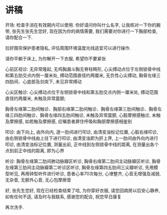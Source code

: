# 讲稿

开场: 检查手消在有效期内可以使用. 你好请问你叫什么名字, 让我核对一下你的腕带, 张先生张先生您好, 现在因为你的病情需要, 我们需要对你进行一下胸部检查, 请你配合一下.

拉好围帘保护患者隐私, 评估周围环境温度光线适宜可以进行操作.

请你平躺于床上, 为你解开一下衣服, 希望你不要紧张

心前区视诊: 无异常隆起, 无鸡胸漏斗胸无脊柱畸形, 心尖搏动点位于左侧锁骨中线和第五肋交点内侧一厘米处, 搏动范围直径约两厘米, 无负性心尖搏动, 胸骨左缘三四肋间、心底部及剑突下, 未见异常搏动

心尖区触诊: 心尖搏动点位于左侧锁骨中线和第五肋交点内侧一厘米处, 搏动范围直径约两厘米, 未触及异常震颤;

胸骨左缘第二肋间触诊、胸部右缘第二肋间触诊、胸骨左缘第三肋间触诊、胸骨左缘三四肋间触诊、胸骨左缘四五肋间触诊, 未触及异常震颤, 心脏摩擦感触诊, 未触及摩擦感, 如若触及摩擦感, 应嘱患者屏住呼吸和胸部摩擦感相鉴别

叩诊: 由下向上, 由外向内, 逐一肋间进行叩诊, 由清变浊标记位置, 心脏右缘叩诊, 由右侧锁骨中线由上往下进行叩诊, 由清变浊即为肝上界, 上一肋间由外向内进行叩诊, 由清变浊标记位置, 测量出前, 正中线到左侧锁骨中线的距离, 在测量出各个点到前正中线的距离, 即为心界

听诊: 胸骨左缘第二肋间肺动脉瓣区听诊, 胸骨右缘第二肋间主动脉瓣区听诊, 胸骨左缘第三肋间主动脉瓣第二听诊区听诊, 胸骨左缘第四五肋间三尖瓣听诊, 先用模型听见, 再用钟型听件进行听诊, 患者心率70次每分, 心律整齐, 心音无增强及减弱, 无杂音, 无额外心音, 无心包摩擦音

好, 张先生您好, 现在已经检查结束了哈, 为你穿好衣服, 请您回病房以后安心静养, 如有任何不适, 请及时与我联系, 感谢您的配合, 祝您早日康复

再次洗手.

